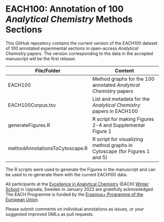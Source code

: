 # EACH100: Annotation of 100 *Analytical Chemistry* Methods Sections

This GitHub repository contains the current version of the EACH100 dataset of 100 annotated experimental sections in open-access *Analytical Chemistry* papers. The version corresponding to the data in the accepted manuscript will be the first release.

| File/Folder                     | Content                                                                   |
| --------------------------------|---------------------------------------------------------------------------|
| EACH100                         | Method graphs for the 100 annotated *Analytical Chemistry* papers           |
| EACH100Corpus.tsv               | List and metadata for the *Analytical Chemistry* papers in EACH100          |
| generateFigures.R               | R script for making Figures 2-4 and Supplemental Figure 1                 |
| methodAnnotationsToCytoscape.R  | R script for visualizing method graphs in Cytoscape (for Figures 1 and 5) |

The R scripts were used to generate the Figures in the manuscript and can be used to re-generate them with the current EACH100 data.

All participants at the [Excellence in Analytical Chemistry](https://each.ut.ee/EACH/)
(EACH) [Winter School](https://each.ut.ee/EACH/each-winter-school/) in Uppsala, Sweden in January 2022 are gratefully acknowledged. The EACH Programme is funded by the [Erasmus+ Programme of the European Union](https://erasmus-plus.ec.europa.eu/projects/search/details/586571-EPP-1-2017-1-EE-EPPKA1-JMD-MOB).

Please submit comments on individual annotations as issues, or your suggested improved GMLs as pull requests.
